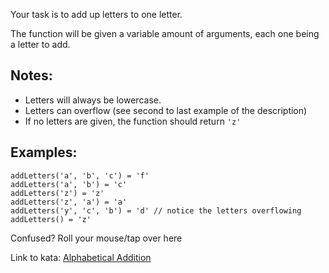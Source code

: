 Your task is to add up letters to one letter.

The function will be given a variable amount of arguments, each one being a letter to add.

## Notes:

- Letters will always be lowercase.
- Letters can overflow (see second to last example of the description)
- If no letters are given, the function should return `'z'`

## Examples:

```
addLetters('a', 'b', 'c') = 'f'
addLetters('a', 'b') = 'c'
addLetters('z') = 'z'
addLetters('z', 'a') = 'a'
addLetters('y', 'c', 'b') = 'd' // notice the letters overflowing
addLetters() = 'z'
```

Confused? Roll your mouse/tap over here

Link to kata: [Alphabetical Addition](https://www.codewars.com/kata/5d50e3914861a500121e1958)
